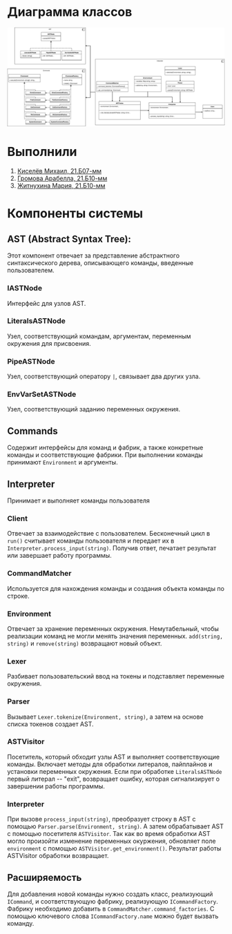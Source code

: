 # Диаграмма классов

![cli/CLI.svg](CLI.svg)

# Выполнили
1. [Киселёв Михаил, 21.Б07-мм](https://github.com/true-real-michael)
2. [Громова Арабелла, 21.Б10-мм](https://github.com/rongirl)
3. [Житнухина Мария, 21.Б10-мм](https://github.com/zhitm)


# Компоненты системы


## AST (Abstract Syntax Tree):

Этот компонент отвечает за представление абстрактного синтаксического дерева, описывающего команды, введенные пользователем.

### IASTNode
Интерфейс для узлов AST.
### LiteralsASTNode
Узел, соответствующий командам, аргументам, переменным окружения для присвоения.
### PipeASTNode
Узел, соответствующий оператору `|`, связывает два других узла.
### EnvVarSetASTNode
Узел, соответствующий заданию переменных окружения.

## Commands
Содержит интерфейсы для команд и фабрик, а также конкретные команды и соответствующие фабрики.
При выполнении команды принимают `Environment` и аргументы.

## Interpreter
Принимает и выполняет команды пользователя
### Client
Отвечает за взаимодействие с пользователем. Бесконечный цикл в `run()` считывает команды пользователя и передает их в `Interpreter.process_input(string)`. Получив ответ, печатает результат или завершает работу программы.
### CommandMatcher
Используется для нахождения команды и создания объекта команды по строке.
### Environment
Отвечает за хранение переменных окружения. Немутабельный, чтобы реализации команд не могли менять значения переменных. `add(string, string)` и `remove(string)` возвращают новый объект.
### Lexer
Разбивает пользовательский ввод на токены и подставляет переменные окружения.
### Parser
Вызывает `Lexer.tokenize(Environment, string)`, а затем на основе списка токенов создает AST.
### ASTVisitor
Посетитель, который обходит узлы AST и выполняет соответствующие команды. Включает методы для обработки литералов, пайплайнов и установки переменных окружения. Если при обработке `LiteralsASTNode` первый литерал -- "exit", возвращает ошибку, которая сигнализирует о завершении работы программы.
### Interpreter
При вызове `process_input(string)`, преобразует строку в AST с помощью `Parser.parse(Environment, string)`. А затем обрабатывает AST с помощью посетителя `ASTVisitor`. Так как во время обработки AST могло произойти изменение переменных окуржения, обновляет поле `environment` с помощью `ASTVisitor.get_environment()`. Результат работы ASTVisitor обработки возвращает.

## Расширяемость
Для добавления новой команды нужно создать класс, реализующий `ICommand`, и соответствующую фабрику, реализующую `ICommandFactory`. Фабрику необходимо добавить в `CommandMatcher.command_factories`. С помощью ключевого слова `ICommandFactory.name` можно будет вызвать команду.